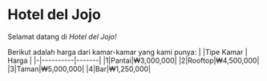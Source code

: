 # Hotel del Jojo
Selamat datang di _Hotel del Jojo!_

Berikut adalah harga dari kamar-kamar yang kami punya:
| |Tipe Kamar | Harga |
|-|----------|-------|
|1|Pantai|₩3,000,000|
|2|Rooftop|₩4,500,000|
|3|Taman|₩5,000,000|
|4|Bar|₩1,250,000|
